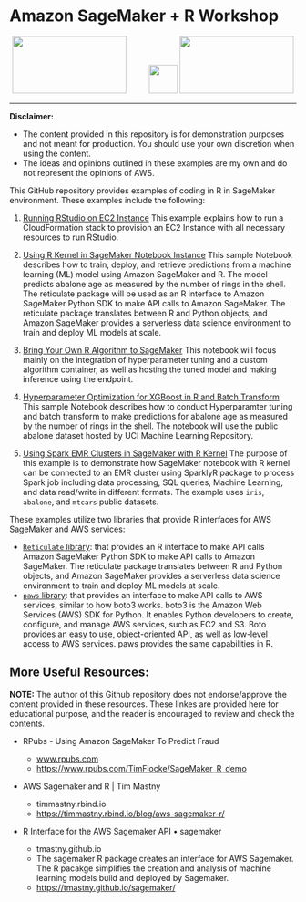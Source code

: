 
# Amazon SageMaker + R Workshop
<p align="center">
<img src="https://d2908q01vomqb2.cloudfront.net/77de68daecd823babbb58edb1c8e14d7106e83bb/2018/04/24/SageMaker.jpg" width="200" height="100"/>&nbsp;&nbsp;&nbsp;&nbsp;&nbsp;&nbsp;&nbsp;&nbsp;&nbsp;
<img src="https://upload.wikimedia.org/wikipedia/commons/thumb/c/ce/Plus_font_awesome.svg/512px-Plus_font_awesome.svg.png" width="50" height="50"/>
<img src="https://cran.r-project.org/Rlogo.svg" width="200" height="100"/>
</p>

---


**Disclaimer:**

- The content provided in this repository is for demonstration purposes and not meant for production. You should use your own discretion when using the content.
- The ideas and opinions outlined in these examples are my own and do not represent the opinions of AWS.

This GitHub repository provides examples of coding in R in SageMaker environment. These examples include the following:

1. [Running RStudio on EC2 Instance](https://github.com/nickminaie/AWS-SageMaker-R-Workshop/tree/master/RStudio-EC2)
  This example explains how to run a CloudFormation stack to provision an EC2 Instance with all necessary resources to run RStudio.

2. [Using R Kernel in SageMaker Notebook Instance](https://github.com/nickminaie/AWS-SageMaker-R-Workshop/tree/master/R-Kernel)
  This sample Notebook describes how to train, deploy, and retrieve predictions from a machine learning (ML) model using Amazon SageMaker and R. The model predicts abalone age as measured by the number of rings in the shell. The reticulate package will be used as an R interface to Amazon SageMaker Python SDK to make API calls to Amazon SageMaker. The reticulate package translates between R and Python objects, and Amazon SageMaker provides a serverless data science environment to train and deploy ML models at scale.

3. [Bring Your Own R Algorithm to SageMaker](https://github.com/nickminaie/AWS-SageMaker-R-Workshop/tree/master/R_BYO_Algo)
  This notebook will focus mainly on the integration of hyperparameter tuning and a custom algorithm container, as well as hosting the tuned model and making inference using the endpoint.

4. [Hyperparameter Optimization for XGBoost in R and Batch Transform](https://github.com/nickminaie/AWS-SageMaker-R-Workshop/tree/master/R_XGBoost_HPO_Batch_Transform)
  This sample Notebook describes how to conduct Hyperparamter tuning and batch transform to make predictions for abalone age as measured by the number of rings in the shell. The notebook will use the public abalone dataset hosted by UCI Machine Learning Repository.

5. [Using Spark EMR Clusters in SageMaker with R Kernel](https://github.com/nickminaie/AWS-SageMaker-R-Workshop/tree/master/SageMaker-SparkR) The purpose of this example is to demonstrate how SageMaker notebook with R kernel can be connected to an EMR cluster using SparklyR package to process Spark job including data processing, SQL queries, Machine Learning, and data read/write in different formats. The example uses `iris`, `abalone`, and `mtcars` public datasets.

These examples utilize two libraries that provide R interfaces for AWS SageMaker and AWS services:

- [`Reticulate` library](https://rstudio.github.io/reticulate/): that provides an R interface to make API calls Amazon SageMaker Python SDK to make API calls to Amazon SageMaker. The reticulate package translates between R and Python objects, and Amazon SageMaker provides a serverless data science environment to train and deploy ML models at scale.
- [`paws` library](https://cran.r-project.org/web/packages/paws/index.html): that provides an interface to make API calls to AWS services, similar to how boto3 works. boto3 is the Amazon Web Services (AWS) SDK for Python. It enables Python developers to create, configure, and manage AWS services, such as EC2 and S3. Boto provides an easy to use, object-oriented API, as well as low-level access to AWS services. paws provides the same capabilities in R.

## More Useful Resources:
**NOTE:** The author of this Github repository does not endorse/approve the content provided in these resources. These linkes are provided here for educational purpose, and the reader is encouraged to review and check the contents.
- RPubs - Using Amazon SageMaker To Predict Fraud

  - www.rpubs.com
  - https://www.rpubs.com/TimFlocke/SageMaker_R_demo

- AWS Sagemaker and R | Tim Mastny
  - timmastny.rbind.io
  - https://timmastny.rbind.io/blog/aws-sagemaker-r/

- R Interface for the AWS Sagemaker API • sagemaker
  - tmastny.github.io
  - The sagemaker R package creates an interface for AWS Sagemaker. The R pacakge simplifies the creation and analysis of machine learning models build and deployed by Sagemaker.
  - https://tmastny.github.io/sagemaker/
